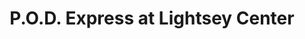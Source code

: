 ---
title: "P.O.D. Express at Lightsey Center"
url: /charleston/p-o-d-express-at-lightsey-center/
shop: convenience
---